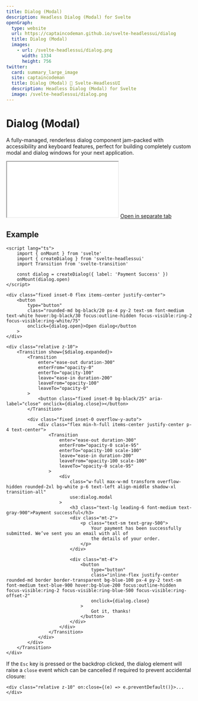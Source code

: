 ```yaml
---
title: Dialog (Modal)
description: Headless Dialog (Modal) for Svelte
openGraph:
  type: website
  url: https://captaincodeman.github.io/svelte-headlessui/dialog
  title: Dialog (Modal)
  images:
    - url: /svelte-headlessui/dialog.png
      width: 1334
      height: 756
twitter:
  card: summary_large_image
  site: captaincodeman
  title: Dialog (Modal) 🚀 Svelte-HeadlessUI
  description: Headless Dialog (Modal) for Svelte
  image: /svelte-headlessui/dialog.png
---
```


# Dialog (Modal)

A fully-managed, renderless dialog component jam-packed with accessibility and keyboard features, perfect for building completely custom modal and dialog windows for your next application.

<iframe class="w-full h-[378px] rounded-xl border-none" src="./example/dialog"></iframe>
<a href="./example/dialog" target="_blank">
	Open in separate tab
</a>

## Example

```svelte
<script lang="ts">
	import { onMount } from 'svelte'
	import { createDialog } from 'svelte-headlessui'
	import Transition from 'svelte-transition'

	const dialog = createDialog({ label: 'Payment Success' })
	onMount(dialog.open)
</script>

<div class="fixed inset-0 flex items-center justify-center">
	<button
		type="button"
		class="rounded-md bg-black/20 px-4 py-2 text-sm font-medium text-white hover:bg-black/30 focus:outline-hidden focus-visible:ring-2 focus-visible:ring-white/75"
		onclick={dialog.open}>Open dialog</button
	>
</div>

<div class="relative z-10">
	<Transition show={$dialog.expanded}>
		<Transition
			enter="ease-out duration-300"
			enterFrom="opacity-0"
			enterTo="opacity-100"
			leave="ease-in duration-200"
			leaveFrom="opacity-100"
			leaveTo="opacity-0"
		>
			<button class="fixed inset-0 bg-black/25" aria-label="close" onclick={dialog.close}></button>
		</Transition>

		<div class="fixed inset-0 overflow-y-auto">
			<div class="flex min-h-full items-center justify-center p-4 text-center">
				<Transition
					enter="ease-out duration-300"
					enterFrom="opacity-0 scale-95"
					enterTo="opacity-100 scale-100"
					leave="ease-in duration-200"
					leaveFrom="opacity-100 scale-100"
					leaveTo="opacity-0 scale-95"
				>
					<div
						class="w-full max-w-md transform overflow-hidden rounded-2xl bg-white p-6 text-left align-middle shadow-xl transition-all"
						use:dialog.modal
					>
						<h3 class="text-lg leading-6 font-medium text-gray-900">Payment successful</h3>
						<div class="mt-2">
							<p class="text-sm text-gray-500">
								Your payment has been successfully submitted. We’ve sent you an email with all of
								the details of your order.
							</p>
						</div>

						<div class="mt-4">
							<button
								type="button"
								class="inline-flex justify-center rounded-md border border-transparent bg-blue-100 px-4 py-2 text-sm font-medium text-blue-900 hover:bg-blue-200 focus:outline-hidden focus-visible:ring-2 focus-visible:ring-blue-500 focus-visible:ring-offset-2"
								onclick={dialog.close}
							>
								Got it, thanks!
							</button>
						</div>
					</div>
				</Transition>
			</div>
		</div>
	</Transition>
</div>

```

If the `Esc` key is pressed or the backdrop clicked, the dialog element will raise a `close` event which can be cancelled if required to prevent accidental closure:

```svelte
<div class="relative z-10" on:close={(e) => e.preventDefault()}>...</div>
```
